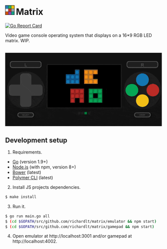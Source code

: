 # <img src="https://raw.githubusercontent.com/richardlt/matrix/master/logo.png" width="30"/>&#8239;Matrix

[![Go Report Card](https://goreportcard.com/badge/github.com/richardlt/matrix)](https://goreportcard.com/report/github.com/richardlt/matrix)

Video game console operating system that displays on a 16*9 RGB LED matrix. WIP.

<p align="center">
  <br/>
  <img src="https://raw.githubusercontent.com/richardlt/matrix/master/demo.gif" height="75%"/><br/>
</p>

## Development setup

1. Requirements.
* [Go](https://golang.org/dl/) (version 1.9+)
* [Node.js](https://nodejs.org/en/download/) (with npm, version 8+)
* [Bower](https://bower.io/) (latest)
* [Polymer CLI](https://www.polymer-project.org/2.0/docs/tools/polymer-cli) (latest)

2. Install JS projects dependencies.
```sh
$ make install
```

3. Run it.
```sh
$ go run main.go all
$ (cd $GOPATH/src/github.com/richardlt/matrix/emulator && npm start)
$ (cd $GOPATH/src/github.com/richardlt/matrix/gamepad && npm start)
```

4. Open emulator at http://localhost:3001 and/or gamepad at http://localhost:4002.